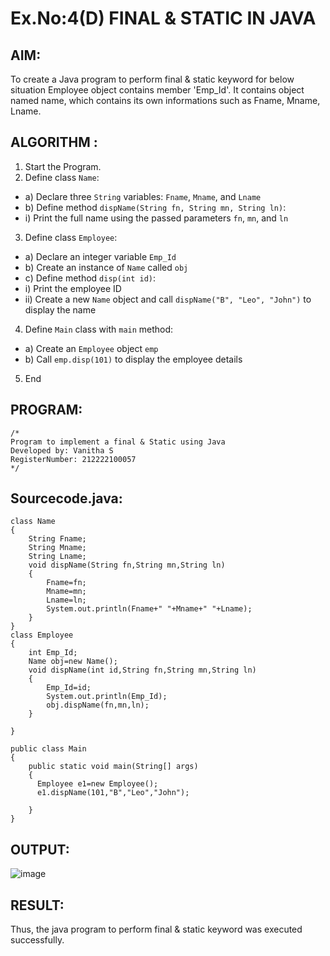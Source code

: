 # Ex.No:4(D) FINAL & STATIC IN JAVA

## AIM:
   To create a Java program to perform final & static keyword for below situation Employee object contains member 'Emp_Id'. It contains object named name, which contains its own informations such as Fname, Mname, Lname.
 
## ALGORITHM :
1.	Start the Program.
2.	Define class `Name`:
-	a) Declare three `String` variables: `Fname`, `Mname`, and `Lname`
-	b) Define method `dispName(String fn, String mn, String ln)`:
-	i) Print the full name using the passed parameters `fn`, `mn`, and `ln`
3.	Define class `Employee`:
-	a) Declare an integer variable `Emp_Id`
-	b) Create an instance of `Name` called `obj`
-	c) Define method `disp(int id)`:
-	i) Print the employee ID
-	ii) Create a new `Name` object and call `dispName("B", "Leo", "John")` to display the name
4.	Define `Main` class with `main` method:
-	a) Create an `Employee` object `emp`
-	b) Call `emp.disp(101)` to display the employee details
5.	End






## PROGRAM:
 ```
/*
Program to implement a final & Static using Java
Developed by: Vanitha S
RegisterNumber: 212222100057
*/
```

## Sourcecode.java:
```
class Name
{
    String Fname;
    String Mname;
    String Lname;
    void dispName(String fn,String mn,String ln)
    {
        Fname=fn;
        Mname=mn;
        Lname=ln;
        System.out.println(Fname+" "+Mname+" "+Lname);
    }
}
class Employee
{
    int Emp_Id;
    Name obj=new Name();
    void dispName(int id,String fn,String mn,String ln)
    {
        Emp_Id=id;
        System.out.println(Emp_Id);
        obj.dispName(fn,mn,ln);
    }
    
}

public class Main
{
    public static void main(String[] args)
    {
      Employee e1=new Employee();
      e1.dispName(101,"B","Leo","John");
        
    }
}
```


## OUTPUT:

![image](https://github.com/user-attachments/assets/d13a7826-9908-496b-baf9-0db79be025d3)



## RESULT:
Thus, the java program to perform final & static keyword was executed successfully.
